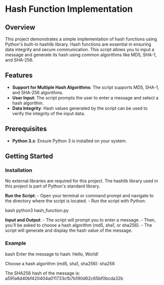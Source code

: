 # Hash Function Implementation

## Overview
This project demonstrates a simple implementation of hash functions using Python's built-in hashlib library. Hash functions are essential in ensuring data integrity and secure communication. This script allows you to input a message and generate its hash using common algorithms like MD5, SHA-1, and SHA-256.

## Features
- **Support for Multiple Hash Algorithms**: The script supports MD5, SHA-1, and SHA-256 algorithms.
- **User Input**: The script prompts the user to enter a message and select a hash algorithm.
- **Data Integrity**: Hash values generated by the script can be used to verify the integrity of the input data.

## Prerequisites
- **Python 3.x**: Ensure Python 3 is installed on your system.

## Getting Started

### Installation
No external libraries are required for this project. The hashlib library used in this project is part of Python's standard library.

**Run the Script**:
    - Open your terminal or command prompt and navigate to the directory where the script is located.
    - Run the script with Python:
      
bash
python3 hash_function.py

**Input and Output**:
    - The script will prompt you to enter a message.
    - Then, you'll be asked to choose a hash algorithm (md5, sha1, or sha256).
    - The script will generate and display the hash value of the message.

### Example

bash
Enter the message to hash: Hello, World!

Choose a hash algorithm (md5, sha1, sha256): sha256

The SHA256 hash of the message is: a591a6d40bf420404a011733cfb7b190d62c65bf0bcda32b
